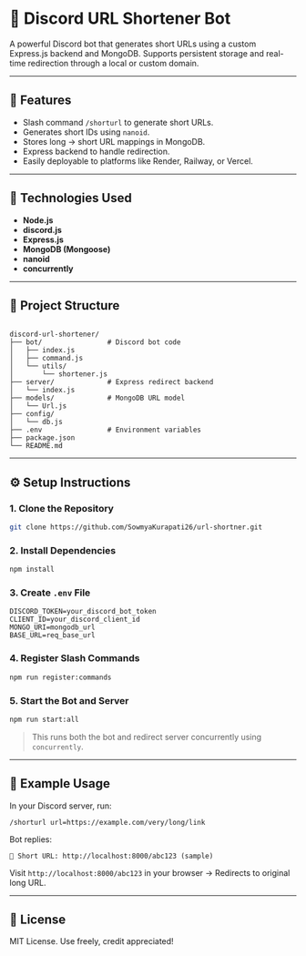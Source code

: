 # 🔗 Discord URL Shortener Bot

A powerful Discord bot that generates short URLs using a custom Express.js backend and MongoDB. Supports persistent storage and real-time redirection through a local or custom domain.

---

## 🚀 Features

- Slash command `/shorturl` to generate short URLs.
- Generates short IDs using `nanoid`.
- Stores long → short URL mappings in MongoDB.
- Express backend to handle redirection.
- Easily deployable to platforms like Render, Railway, or Vercel.

---

## 🧱 Technologies Used

- **Node.js**
- **discord.js**
- **Express.js**
- **MongoDB (Mongoose)**
- **nanoid**
- **concurrently**

---

## 📁 Project Structure

```

discord-url-shortener/
├── bot/                # Discord bot code
│   ├── index.js
│   ├── command.js
│   └── utils/
│       └── shortener.js
├── server/             # Express redirect backend
│   └── index.js
├── models/             # MongoDB URL model
│   └── Url.js
├── config/
│   └── db.js
├── .env                # Environment variables
├── package.json
└── README.md

````

---

## ⚙️ Setup Instructions

### 1. Clone the Repository
```bash
git clone https://github.com/SowmyaKurapati26/url-shortner.git
````

### 2. Install Dependencies

```bash
npm install
```

### 3. Create `.env` File

```env
DISCORD_TOKEN=your_discord_bot_token
CLIENT_ID=your_discord_client_id
MONGO_URI=mongodb_url
BASE_URL=req_base_url
```

### 4. Register Slash Commands

```bash
npm run register:commands
```

### 5. Start the Bot and Server

```bash
npm run start:all
```

> This runs both the bot and redirect server concurrently using `concurrently`.

---

## 🔗 Example Usage

In your Discord server, run:

```
/shorturl url=https://example.com/very/long/link
```

Bot replies:

```
🔗 Short URL: http://localhost:8000/abc123 (sample)
```

Visit `http://localhost:8000/abc123` in your browser → Redirects to original long URL.

---

## 📜 License

MIT License. Use freely, credit appreciated!

